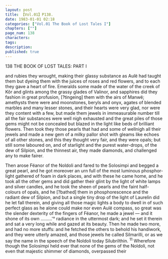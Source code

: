 ```yaml
---
layout: post
title: 【Vol.01】P138.
date: 1983-01-01 02:18
categories: ["Vol.01 The Book of Lost Tales I"]
chapters: [""]
page_num: 138
characters: 
tags: 
description: 
published: true
---
```


<p style="text-indent: 0;">
138      THE BOOK OF LOST TALES: PART I
</p>

and rubies they wrought, making their glassy substance as Aulë had taught them but dyeing them with the juices of roses and red flowers, and to each they gave a heart of fire. Emeralds some made of the water of the creek of Kôr and glints among the grassy glades of Valinor, and sapphires did they fashion in great profusion, [?tingeing] them with the airs of Manwë; amethysts there were and moonstones, beryls and onyx, agates of blended marbles and many lesser stones, and their hearts were very glad, nor were they content with a few, but made them jewels in immeasurable number till all the fair substances were well nigh exhausted and the great piles of those gems might not be concealed but blazed in the light like beds of brilliant flowers. Then took they those pearls that had and some of wellnigh all their jewels and made a new gem of a milky pallor shot with gleams like echoes of all other stones, and this they thought very fair, and they were opals; but still some laboured on, and of starlight and the purest water-drops, of the dew of Silpion, and the thinnest air, they made diamonds, and challenged any to make fairer.

Then arose Fëanor of the Noldoli and fared to the Solosimpi and begged a great pearl, and he got moreover an urn full of the most luminous phosphor-light gathered of foam in dark places, and with these he came home, and he took all the other gems and did gather their glint by the light of white lamps and silver candles, and he took the sheen of pearls and the faint half-colours of opals, and he [?bathed] them in phosphorescence and the radiant dew of Silpion, and but a single tiny drop of the light of Laurelin did he let fall therein, and giving all those magic lights a body to dwell in of such perfect glass as he alone could make nor even Aulë compass, so great was the slender dexterity of the fingers of Fëanor, he made a jewel — and it shone of its own .........'° radiance in the uttermost dark; and he set it therein and sat a very long while and gazed at its beauty. Then he made two more, and had no more stuffs: and he fetched the others to behold his handiwork, and they were utterly amazed, and those jewels he called Silmarilli, or as we say the name in the speech of the Noldoli today Silubrilthin. <SUP>11</SUP> Wherefore though the Solosimpi held ever that none of the gems of the Noldoli, not even that majestic shimmer of diamonds, overpassed their

